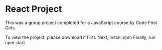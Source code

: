 # React Project

This was a group project completed for a JavaScript course by Code First Girls. 

To view the project, please download it first.
Next, install npm
Finally, run npm start
